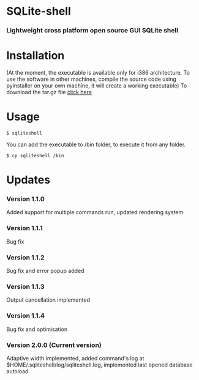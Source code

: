 # SQLite-shell
### Lightweight cross platform open source GUI SQLite shell

# Installation

(At the moment, the executable is available only for i386 architecture. To use the software in other machines, compile the source code using pyinstaller on your own machine, it will create a working executable)
To download the tar.gz file [click here](https://mega.nz/file/0KFBjbIb#RkyqCvVFeJiaVI4uWZmbzt9NXdu8u4WdQm9iCHABW78)

# Usage
    
    $ sqliteshell
     
You can add the executable to /bin folder, to execute it from any folder.

    $ cp sqliteshell /bin

# Updates
### Version 1.1.0
Added support for multiple commands run, updated rendering system

### Version 1.1.1
Bug fix

### Version 1.1.2
Bug fix and error popup added

### Version 1.1.3
Output cancellation implemented

### Version 1.1.4
Bug fix and optimisation

### Version 2.0.0 (Current version)
Adaptive width implemented, added command's log at $HOME/.sqliteshell/log/sqliteshell.log,
implemented last opened database autoload
